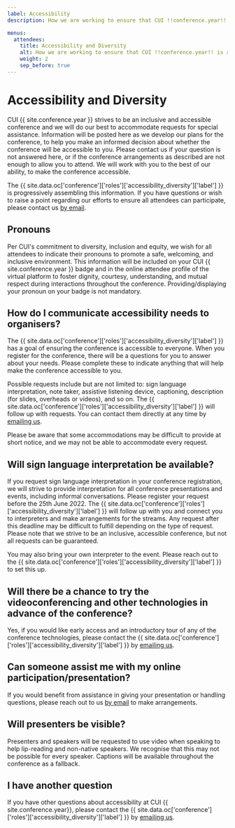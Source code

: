 ```yaml
---
label: Accessibility
description: How we are working to ensure that CUI !!conference.year!! is accessible for all attendees.

menus:
  attendees:
    title: Accessibility and Diversity
    alt: How we are working to ensure that CUI !!conference.year!! is accessible for all attendees
    weight: 2
    sep_before: true
---
```


# Accessibility and Diversity

CUI {{ site.conference.year }} strives to be an inclusive and accessible conference and we will do our best to accommodate requests for special assistance. Information will be posted here as we develop our plans for the conference, to help you make an informed decision about whether the conference will be accessible to you. Please contact us if your question is not answered here, or if the conference arrangements as described are not enough to allow you to attend. We will work with you to the best of our ability, to make the conference accessible.

The {{ site.data.oc['conference']['roles']['accessibility_diversity']['label'] }} is progressively assembling this information. If you have questions or wish to raise a point regarding our efforts to ensure all attendees can participate, please contact us <a href="{{ site.data.oc['conference']['roles']['accessibility_diversity']['email'] }}">by email</a>.

## Pronouns

Per CUI's commitment to diversity, inclusion and equity, we wish for all attendees to indicate their pronouns to promote a safe, welcoming, and inclusive environment. This information will be included on your CUI {{ site.conference.year }} badge and in the online attendee profile of the virtual platform to foster dignity, courtesy, understanding, and mutual respect during interactions throughout the conference. Providing/displaying your pronoun on your badge is not mandatory.

## How do I communicate accessibility needs to organisers?

The {{ site.data.oc['conference']['roles']['accessibility_diversity']['label'] }} has a goal of ensuring the conference is accessible to everyone. When you register for the conference, there will be a questions for you to answer about your needs. Please complete these to indicate anything that will help make the conference accessible to you.

Possible requests include but are not limited to: sign language interpretation, note taker, assistive listening device, captioning, description (for slides, overheads or videos), and so on. The {{ site.data.oc['conference']['roles']['accessibility_diversity']['label'] }} will follow up with requests. You can contact them directly at any time by <a href="{{ site.data.oc['conference']['roles']['accessibility_diversity']['email'] }}">emailing us</a>.

Please be aware that some accommodations may be difficult to provide at short notice, and we may not be able to accommodate every request.

## Will sign language interpretation be available?

If you request sign language interpretation in your conference registration, we will strive to provide interpretation for all conference presentations and events, including informal conversations. Please register your request before the 25th June 2022. The {{ site.data.oc['conference']['roles']['accessibility_diversity']['label'] }} will follow up with you and connect you to interpreters and make arrangements for the streams. Any request after this deadline may be difficult to fulfill depending on the type of request. Please note that we strive to be an inclusive, accessible conference, but not all requests can be guaranteed.

You may also bring your own interpreter to the event. Please reach out to the {{ site.data.oc['conference']['roles']['accessibility_diversity']['label'] }} to set this up.

## Will there be a chance to try the videoconferencing and other technologies in advance of the conference?

Yes, if you would like early access and an introductory tour of any of the conference technologies, please contact the {{ site.data.oc['conference']['roles']['accessibility_diversity']['label'] }} by <a href="{{ site.data.oc['conference']['roles']['accessibility_diversity']['email'] }}">emailing us</a>.

## Can someone assist me with my online participation/presentation?

If you would benefit from assistance in giving your presentation or handling questions, please reach out to us <a href="{{ site.data.oc['conference']['roles']['accessibility_diversity']['email'] }}">by email</a> to make arrangements.

## Will presenters be visible?

Presenters and speakers will be requested to use video when speaking to help lip-reading and non-native speakers. We recognise that this may not be possible for every speaker. Captions will be available throughout the conference as a fallback.

## I have another question

If you have other questions about accessibility at CUI {{ site.conference.year}}, please contact the {{ site.data.oc['conference']['roles']['accessibility_diversity']['label'] }} by <a href="{{ site.data.oc['conference']['roles']['accessibility_diversity']['email'] }}">emailing us</a>.
